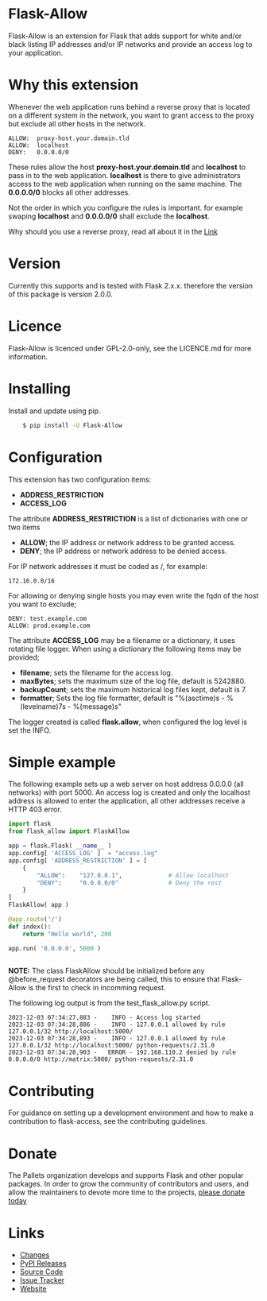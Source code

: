 # Flask-Allow 
Flask-Allow is an extension for Flask that adds support for white and/or black listing 
IP addresses and/or IP networks and provide an access log to your application.

# Why this extension
Whenever the web application runs behind a reverse proxy that is located on a different system
in the network, you want to grant access to the proxy but exclude all other hosts in the network.

    ALLOW:  proxy-host.your.domain.tld
    ALLOW:  localhost
    DENY:   0.0.0.0/0

These rules allow the host **proxy-host.your.domain.tld** and **localhost** to pass in to the web
application. **localhost** is there to give administrators access to the web application when 
running on the same machine. The **0.0.0.0/0** blocks all other addresses.

Not the order in which you configure the rules is important. for example swaping **localhost** and
**0.0.0.0/0** shall exclude the **localhost**.

Why should you use a reverse proxy, read all about it in the 
[Link](https://flask.palletsprojects.com/en/2.3.x/deploying/nginx/)


# Version
Currently this supports and is tested with Flask 2.x.x. therefore the version of this package
is version 2.0.0.


# Licence
Flask-Allow is licenced under GPL-2.0-only, see the LICENCE.md for more information.


# Installing
Install and update using pip.

```bash
    $ pip install -U Flask-Allow
```


# Configuration
This extension has two configuration items:
* **ADDRESS_RESTRICTION**
* **ACCESS_LOG**

The attribute **ADDRESS_RESTRICTION** is a list of dictionaries with one or two items
* **ALLOW**; the IP address or network address to be granted access. 
* **DENY**; the IP address or network address to be denied access.

For IP network addresses it must be coded as <IP-address>/<no-bits>, for example:

    172.16.0.0/16

For allowing or denying single hosts you may even write the fqdn of the host you want to exclude;

    DENY: test.example.com
    ALLOW: prod.example.com

The attribute **ACCESS_LOG** may be a filename or a dictionary, it uses rotating file logger. 
When using a dictionary the following items may be provided;
* **filename**; sets the filename for the access log. 
* **maxBytes**; sets the maximum size of the log file, default is 5242880.
* **backupCount**; sets the maximum historical log files kept, default is 7. 
* **formatter**; Sets the log file formatter, default is "%(asctime)s - %(levelname)7s - %(message)s" 

The logger created is called **flask.allow**, when configured the log level is set the INFO.


# Simple example
The following example sets up a web server on host address 0.0.0.0 (all networks) with port 5000.
An access log is created and only the localhost address is allowed to enter the application, all 
other addresses receive a HTTP 403 error.

```python
import flask
from flask_allow import FlaskAllow

app = flask.Flask( __name__ )
app.config[ 'ACCESS_LOG' ]  = "access.log"
app.config[ 'ADDRESS_RESTRICTION' ] = [
    {
        "ALLOW":    "127.0.0.1",             # Allow localhost
        "DENY":     "0.0.0.0/0"              # Deny the rest
    }
]
FlaskAllow( app )

@app.route('/')
def index():
    return "Hello world", 200

app.run( '0.0.0.0', 5000 )
    
```
**NOTE:** The class FlaskAllow should be initialized before any @before_request decorators
are being called, this to ensure that Flask-Allow is the first to check in incomming request.

The following log output is from the test_flask_allow.py script. 
```log
2023-12-03 07:34:27,883 -    INFO - Access log started
2023-12-03 07:34:28,886 -    INFO - 127.0.0.1 allowed by rule 127.0.0.1/32 http://localhost:5000/ 
2023-12-03 07:34:28,893 -    INFO - 127.0.0.1 allowed by rule 127.0.0.1/32 http://localhost:5000/ python-requests/2.31.0
2023-12-03 07:34:28,903 -   ERROR - 192.168.110.2 denied by rule 0.0.0.0/0 http://matrix:5000/ python-requests/2.31.0
```


# Contributing
For guidance on setting up a development environment and how to make a contribution to 
flask-access, see the contributing guidelines.


# Donate
The Pallets organization develops and supports Flask and other popular packages. 
In order to grow the community of contributors and users, and allow the maintainers to devote 
more time to the projects, [please donate today](https://palletsprojects.com/donate)


# Links
* [Changes](https://github.com/pe2mbs/flask-allow/CHANGED.md)
* [PyPI Releases](https://pypi.org/project/flask_allow/)
* [Source Code](https://github.com/pe2mbs/Flask-Allow)
* [Issue Tracker](https://github.com/pe2mbs/Flask-Allow/issues)
* [Website](https://github.com/pe2mbs/Flask-Allow)
